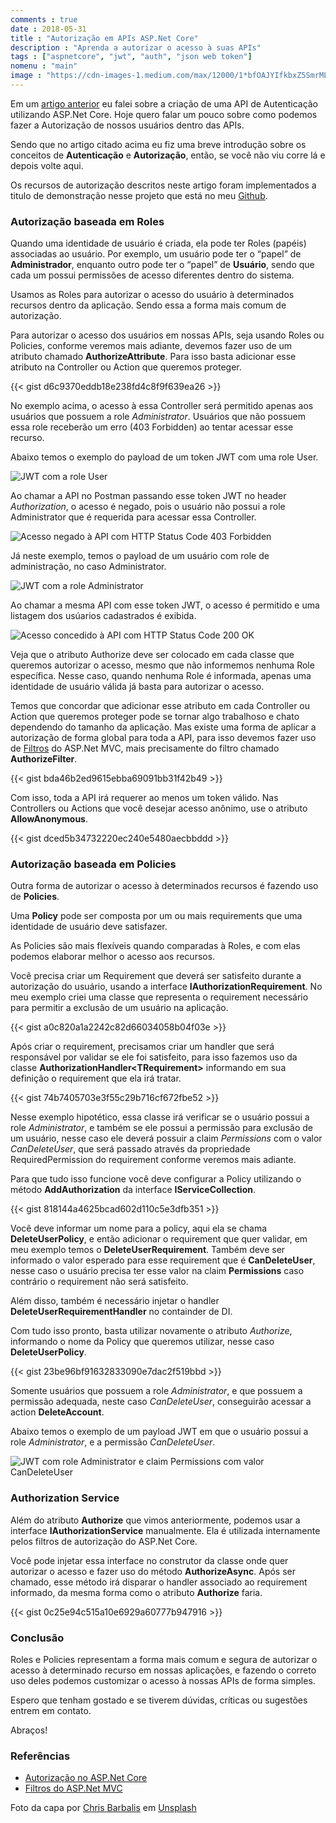 ```yaml
---
comments : true
date : 2018-05-31
title : "Autorização em APIs ASP.Net Core"
description : "Aprenda a autorizar o acesso à suas APIs"
tags : ["aspnetcore", "jwt", "auth", "json web token"]
nomenu : "main"
image : "https://cdn-images-1.medium.com/max/12000/1*bfOAJYIfkbxZ5SmrMLyJig.jpeg"
---
```


Em um [artigo anterior](https://www.wellingtonjhn.com/posts/autentica%C3%A7%C3%A3o-em-apis-asp.net-core-com-jwt) eu falei sobre a criação de uma API de Autenticação utilizando ASP.Net Core. Hoje quero falar um pouco sobre como podemos fazer a Autorização de nossos usuários dentro das APIs.

Sendo que no artigo citado acima eu fiz uma breve introdução sobre os conceitos de **Autenticação** e **Autorização**, então, se você não viu corre lá e depois volte aqui.

Os recursos de autorização descritos neste artigo foram implementados a titulo de demonstração nesse projeto que está no meu [Github](https://github.com/wellingtonjhn/DemoJwt).

### Autorização baseada em Roles

Quando uma identidade de usuário é criada, ela pode ter Roles (papéis) associadas ao usuário. Por exemplo, um usuário pode ter o “papel” de **Administrador**, enquanto outro pode ter o “papel” de **Usuário**, sendo que cada um possui permissões de acesso diferentes dentro do sistema.

Usamos as Roles para autorizar o acesso do usuário à determinados recursos dentro da aplicação. Sendo essa a forma mais comum de autorização.

Para autorizar o acesso dos usuários em nossas APIs, seja usando Roles ou Policies, conforme veremos mais adiante, devemos fazer uso de um atributo chamado **AuthorizeAttribute**. Para isso basta adicionar esse atributo na Controller ou Action que queremos proteger.

{{< gist d6c9370eddb18e238fd4c8f9f639ea26 >}} 

No exemplo acima, o acesso à essa Controller será permitido apenas aos usuários que possuem a role *Administrator*. Usuários que não possuem essa role receberão um erro (403 Forbidden) ao tentar acessar esse recurso.

Abaixo temos o exemplo do payload de um token JWT com uma role User.

![JWT com a role User](https://cdn-images-1.medium.com/max/2000/1*5cd-oFidieqQ_5HNWbN4oQ.png)

Ao chamar a API no Postman passando esse token JWT no header *Authorization*, o acesso é negado, pois o usuário não possui a role Administrator que é requerida para acessar essa Controller.

![Acesso negado à API com HTTP Status Code 403 Forbidden](https://cdn-images-1.medium.com/max/2252/1*dCi4ZmdhAea4XxRWMOBmaA.png)

Já neste exemplo, temos o payload de um usuário com role de administração, no caso Administrator.

![JWT com a role Administrator](https://cdn-images-1.medium.com/max/2000/1*6AV9lEmCkgpdUDlwrLnA_Q.png)

Ao chamar a mesma API com esse token JWT, o acesso é permitido e uma listagem dos usúarios cadastrados é exibida.

![Acesso concedido à API com HTTP Status Code 200 OK](https://cdn-images-1.medium.com/max/2232/1*HTCzVLiYyEbp4FIfgIyBzQ.png)

Veja que o atributo Authorize deve ser colocado em cada classe que queremos autorizar o acesso, mesmo que não informemos nenhuma Role específica. Nesse caso, quando nenhuma Role é informada, apenas uma identidade de usuário válida já basta para autorizar o acesso.

Temos que concordar que adicionar esse atributo em cada Controller ou Action que queremos proteger pode se tornar algo trabalhoso e chato dependendo do tamanho da aplicação. Mas existe uma forma de aplicar a autorização de forma global para toda a API, para isso devemos fazer uso de [Filtros](https://docs.microsoft.com/pt-br/aspnet/core/mvc/controllers/filters) do ASP.Net MVC, mais precisamente do filtro chamado **AuthorizeFilter**.

{{< gist bda46b2ed9615ebba69091bb31f42b49 >}} 

Com isso, toda a API irá requerer ao menos um token válido. Nas Controllers ou Actions que você desejar acesso anônimo, use o atributo **AllowAnonymous**.

{{< gist dced5b34732220ec240e5480aecbbddd >}} 

### Autorização baseada em Policies

Outra forma de autorizar o acesso à determinados recursos é fazendo uso de **Policies**.

Uma **Policy** pode ser composta por um ou mais requirements que uma identidade de usuário deve satisfazer.

As Policies são mais flexíveis quando comparadas à Roles, e com elas podemos elaborar melhor o acesso aos recursos.

Você precisa criar um Requirement que deverá ser satisfeito durante a autorização do usuário, usando a interface **IAuthorizationRequirement**. No meu exemplo criei uma classe que representa o requirement necessário para permitir a exclusão de um usuário na aplicação.

{{< gist a0c820a1a2242c82d66034058b04f03e >}} 

Após criar o requirement, precisamos criar um handler que será responsável por validar se ele foi satisfeito, para isso fazemos uso da classe **AuthorizationHandler\<TRequirement\>** informando em sua definição o requirement que ela irá tratar.

{{< gist 74b7405703e3f55c29b716cf672fbe52 >}} 

Nesse exemplo hipotético, essa classe irá verificar se o usuário possui a role *Administrator*, e também se ele possui a permissão para exclusão de um usuário, nesse caso ele deverá possuir a claim *Permissions* com o valor *CanDeleteUser*, que será passado através da propriedade RequiredPermission do requirement conforme veremos mais adiante.

Para que tudo isso funcione você deve configurar a Policy utilizando o método **AddAuthorization** da interface **IServiceCollection**.

{{< gist 818144a4625bcad602d110c5e3dfb351 >}} 

Você deve informar um nome para a policy, aqui ela se chama **DeleteUserPolicy**, e então adicionar o requirement que quer validar, em meu exemplo temos o **DeleteUserRequirement**. Também deve ser informado o valor esperado para esse requirement que é **CanDeleteUser**, nesse caso o usuário precisa ter esse valor na claim **Permissions** caso contrário o requirement não será satisfeito.

Além disso, também é necessário injetar o handler **DeleteUserRequirementHandler** no containder de DI.

Com tudo isso pronto, basta utilizar novamente o atributo *Authorize*, informando o nome da Policy que queremos utilizar, nesse caso **DeleteUserPolicy**.

{{< gist 23be96bf91632833090e7dac2f519bbd >}} 

Somente usuários que possuem a role *Administrator*, e que possuem a permissão adequada, neste caso *CanDeleteUser*, conseguirão acessar a action **DeleteAccount**.

Abaixo temos o exemplo de um payload JWT em que o usuário possui a role *Administrator*, e a permissão *CanDeleteUser*.

![JWT com role Administrator e claim Permissions com valor CanDeleteUser](https://cdn-images-1.medium.com/max/2000/1*QD5C4jPy-HIgX5CofZI8xw.png)

### Authorization Service

Além do atributo **Authorize** que vimos anteriormente, podemos usar a interface **IAuthorizationService** manualmente. Ela é utilizada internamente pelos filtros de autorização do ASP.Net Core.

Você pode injetar essa interface no construtor da classe onde quer autorizar o acesso e fazer uso do método **AuthorizeAsync**. Após ser chamado, esse método irá disparar o handler associado ao requirement informado, da mesma forma como o atributo **Authorize** faria.

{{< gist 0c25e94c515a10e6929a60777b947916 >}} 

### Conclusão

Roles e Policies representam a forma mais comum e segura de autorizar o acesso à determinado recurso em nossas aplicações, e fazendo o correto uso deles podemos customizar o acesso à nossas APIs de forma simples.

Espero que tenham gostado e se tiverem dúvidas, críticas ou sugestões entrem em contato.

Abraços!

### Referências

* [Autorização no ASP.Net Core](https://docs.microsoft.com/en-us/aspnet/core/security/authorization/?view=aspnetcore-2.1)
* [Filtros do ASP.Net MVC](https://docs.microsoft.com/pt-br/aspnet/core/mvc/controllers/filters)

Foto da capa por [Chris Barbalis](https://unsplash.com/photos/bchywV6UEbE?utm_source=unsplash&utm_medium=referral&utm_content=creditCopyText) em [Unsplash](https://unsplash.com/search/photos/lock?utm_source=unsplash&utm_medium=referral&utm_content=creditCopyText)